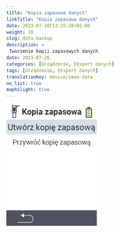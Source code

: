 ```yaml
---
title: "Kopia zapasowa danych"
linkTitle: "Kopia zapasowa danych"
date: 2023-07-28T13:25:28+02:00
weight: 10
slug: data-backup
description: >
 Tworzenie kopii zapasowych danych
date: 2023-07-26
categories: [Urządzenie, Eksport danych]
tags: [Urządzenie, Eksport danych]
translationKey: device/save-data
no_list: true
maphilight: true
---
```

<img src="backup.png" alt="Zarządzanie danymi VitalControl" title="Zarządzanie danymi" usemap="#workmap" class="maphilight" />

<map name="workmap">
  <area shape="rect" coords="2,40,238,80" alt="Utwórz kopię zapasową" title="Instrukcje dotyczące tworzenia kopii zapasowej można znaleźć tutaj&#10;Kliknięcie myszą: otwórz dokumentację" href="/en/docs/backup/backup/">

  <area shape="rect" coords="2,80,238,120" alt="Przywróć kopię zapasową" title="Instrukcje dotyczące przywracania kopii zapasowej można znaleźć tutaj&#10;Kliknięcie myszą: otwórz dokumentację" href="/en/docs/backup/restore/">

  <area shape="rect" coords="2,282,120,319" alt="Wstecz" title="Cofnij się o jeden poziom&#10;Kliknięcie myszą: otwórz dokumentację" href="/en/docs/device/data-management/">
</map>

